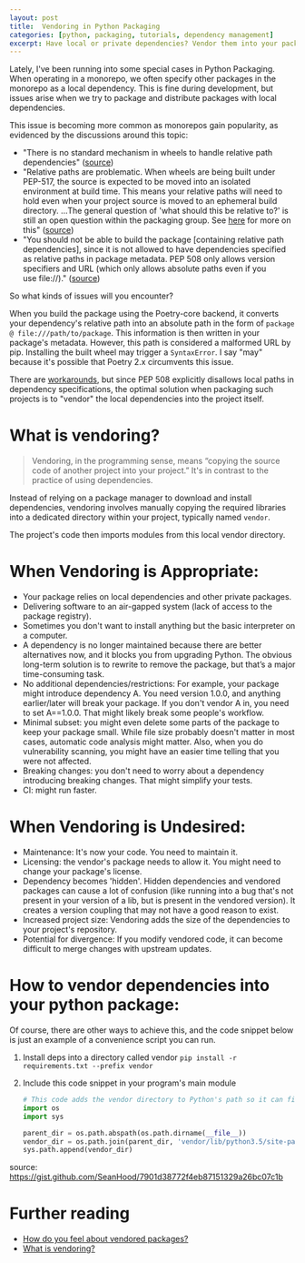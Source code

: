 ```yaml
---
layout: post
title:  Vendoring in Python Packaging
categories: [python, packaging, tutorials, dependency management]
excerpt: Have local or private dependencies? Vendor them into your package.
---
```


Lately, I've been running into some special cases in Python Packaging. When operating in a monorepo, we often specify other packages in the monorepo as a local dependency. This is fine during development, but issues arise when we try to package and distribute packages with local dependencies.

This issue is becoming more common as monorepos gain popularity, as evidenced by the discussions around this topic:
* "There is no standard mechanism in wheels to handle relative path dependencies" ([source](https://github.com/python-poetry/poetry/issues/4868))
* "Relative paths are problematic. When wheels are being built under PEP-517, the source is expected to be moved into an isolated environment at build time. This means your relative paths will need to hold even when your project source is moved to an ephemeral build directory. ...The general question of 'what should this be relative to?' is still an open question within the packaging group. See [here](https://discuss.python.org/t/what-is-the-correct-interpretation-of-path-based-pep-508-uri-reference/2815) for more on this" ([source](https://github.com/python-poetry/poetry/issues/4868))
* "You should not be able to build the package [containing relative path dependencies], since it is not allowed to have dependencies specified as relative paths in package metadata. PEP 508 only allows version specifiers and URL (which only allows absolute paths even if you use file://)." ([source](https://github.com/pypa/pip/issues/9127))

So what kinds of issues will you encounter?

When you build the package using the Poetry-core backend, it converts your dependency's relative path into an absolute path in the form of `package @ file:///path/to/package`. This information is then written in your package's metadata. However, this path is considered a malformed URL by pip. Installing the built wheel may trigger a `SyntaxError`. I say "may" because it's possible that Poetry 2.x circumvents this issue.

There are [workarounds](https://921kiyo.com/python-packaging-edge-cases/#:~:text=December%2030%2C%202021%204%20minute,by%20Jon%20Cartagena%20on%20Unsplash), but since PEP 508 explicitly disallows local paths in dependency specifications, the optimal solution when packaging such projects is to "vendor" the local dependencies into the project itself.

# What is vendoring?
> Vendoring, in the programming sense, means “copying the source code of another project into your project.” It's in contrast to the practice of using dependencies.

Instead of relying on a package manager to download and install dependencies, vendoring involves manually copying the required libraries into a dedicated directory within your project, typically named `vendor`.

The project's code then imports modules from this local vendor directory.

# When Vendoring is Appropriate:
* Your package relies on local dependencies and other private packages.
* Delivering software to an air-gapped system (lack of access to the package registry). 
* Sometimes you don't want to install anything but the basic interpreter on a computer.
* A dependency is no longer maintained because there are better alternatives now, and it blocks you from upgrading Python. The obvious long-term solution is to rewrite to remove the package, but that’s a major time-consuming task. 
* No additional dependencies/restrictions: For example, your package might introduce dependency A. You need version 1.0.0, and anything earlier/later will break your package. If you don't vendor A in, you need to set A==1.0.0. That might likely break some people's workflow.
* Minimal subset: you might even delete some parts of the package to keep your package small. While file size probably doesn't matter in most cases, automatic code analysis might matter. Also, when you do vulnerability scanning, you might have an easier time telling that you were not affected.
* Breaking changes: you don't need to worry about a dependency introducing breaking changes. That might simplify your tests.
* CI: might run faster.

# When Vendoring is Undesired:
* Maintenance: It's now your code. You need to maintain it.
* Licensing: the vendor's package needs to allow it. You might need to change your package's license.
* Dependency becomes 'hidden'. Hidden dependencies and vendored packages can cause a lot of confusion (like running into a bug that's not present in your version of a lib, but is present in the vendored version). It creates a version coupling that may not have a good reason to exist.
* Increased project size: Vendoring adds the size of the dependencies to your project's repository.
* Potential for divergence: If you modify vendored code, it can become difficult to merge changes with upstream updates.

# How to vendor dependencies into your python package:
Of course, there are other ways to achieve this, and the code snippet below is just an example of a convenience script you can run.

1. Install deps into a directory called vendor
`pip install -r requirements.txt --prefix vendor`

2. Include this code snippet in your program's main module

    ```py
    # This code adds the vendor directory to Python's path so it can find the modules
    import os
    import sys

    parent_dir = os.path.abspath(os.path.dirname(__file__))
    vendor_dir = os.path.join(parent_dir, 'vendor/lib/python3.5/site-packages')
    sys.path.append(vendor_dir)
    ```

source: https://gist.github.com/SeanHood/7901d38772f4eb87151329a26bc07c1b

# Further reading
* [How do you feel about vendored packages?](https://www.reddit.com/r/Python/comments/132jk6l/how_do_you_feel_about_vendored_packages/)
* [What is vendoring?](https://stackoverflow.com/questions/11378921/what-does-the-term-vendoring-or-to-vendor-mean-for-ruby-on-rails)